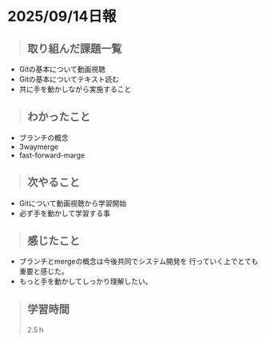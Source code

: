 # 2025/09/14日報

>## 取り組んだ課題一覧
- Gitの基本について動画視聴 
- Gitの基本についてテキスト読む
- 共に手を動かしながら実施すること

> ## わかったこと
-  ブランチの概念
-  3waymerge
-  fast-forward-marge

> ## 次やること
- Gitについて動画視聴から学習開始
- 必ず手を動かして学習する事

> ## 感じたこと
- ブランチとmergeの概念は今後共同でシステム開発を
  行っていく上でとても重要と感じた。
-  もっと手を動かしてしっかり理解したい。

> ## 学習時間
> 2.5ｈ